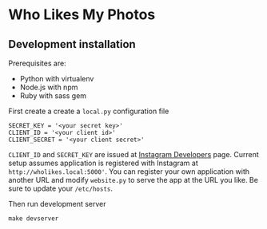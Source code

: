 # Who Likes My Photos

## Development installation

Prerequisites are:

* Python with virtualenv
* Node.js with npm
* Ruby with sass gem

First create a create a `local.py` configuration file

    SECRET_KEY = '<your secret key>'
    CLIENT_ID = '<your client id>'
    CLIENT_SECRET = '<your client secret>'
    
`CLIENT_ID` and `SECRET_KEY` are issued at 
[Instagram Developers](https://instagram.com/developer/clients/register/) page.
Current setup assumes application is registered with Instagram at 
`http://wholikes.local:5000'`. You can register your own application with 
another URL and modify `website.py` to serve the app at the URL you like. 
Be sure to update your `/etc/hosts`.

Then run development server
    
    make devserver

